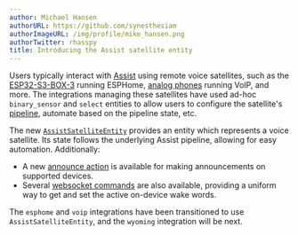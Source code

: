 ```yaml
---
author: Michael Hansen
authorURL: https://github.com/synesthesiam
authorImageURL: /img/profile/mike_hansen.png
authorTwitter: rhasspy
title: Introducing the Assist satellite entity
---
```


Users typically interact with [Assist](https://www.home-assistant.io/voice_control/) using remote voice satellites, such as the [ESP32-S3-BOX-3](https://www.home-assistant.io/voice_control/s3_box_voice_assistant/) running ESPHome, [analog phones](https://www.home-assistant.io/voice_control/worlds-most-private-voice-assistant/) running VoIP, and more. The integrations managing these satellites have used ad-hoc `binary_sensor` and `select` entities to allow users to configure the satellite's [pipeline](/docs/voice/pipelines/), automate based on the pipeline state, etc.

The new [`AssistSatelliteEntity`](/docs/core/entity/assist-satellite) provides an entity which represents a voice satellite. Its state follows the underlying Assist pipeline, allowing for easy automation. Additionally:

* A new [announce action](https://home-assistant.io/integrations/assist_satellite#action-assist_satelliteannounce) is available for making announcements on supported devices.
* Several [websocket commands](/docs/core/entity/assist-satellite#websocket-api) are also available, providing a uniform way to get and set the active on-device wake words.

The `esphome` and `voip` integrations have been transitioned to use `AssistSatelliteEntity`, and the `wyoming` integration will be next.
